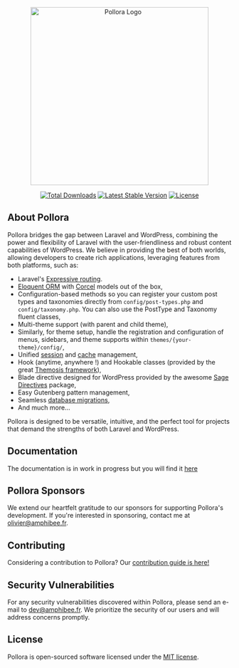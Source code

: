 <p align="center"><a href="https://amphibee.fr" target="_blank"><img src="https://raw.githubusercontent.com/AmphiBee/pollora/main/resources/images/pollora.svg" width="400" alt="Pollora Logo"></a></p>

<p align="center">
<a href="https://packagist.org/packages/pollora/pollora"><img src="https://img.shields.io/packagist/dt/pollora/pollora" alt="Total Downloads"></a>
<a href="https://packagist.org/packages/pollora/pollora"><img src="https://img.shields.io/packagist/v/pollora/pollora" alt="Latest Stable Version"></a>
<a href="https://packagist.org/packages/pollora/pollora"><img src="https://img.shields.io/packagist/l/pollora/pollora" alt="License"></a>
</p>

## About Pollora

Pollora bridges the gap between Laravel and WordPress, combining the power and flexibility of Laravel with the user-friendliness and robust content capabilities of WordPress. We believe in providing the best of both worlds, allowing developers to create rich applications, leveraging features from both platforms, such as:


- Laravel's [Expressive routing](https://laravel.com/docs/routing).
- [Eloquent ORM](https://laravel.com/docs/eloquent) with [Corcel](https://github.com/corcel/corcel) models out of the box,
- Configuration-based methods so you can register your custom post types and taxonomies directly from `config/post-types.php` and `config/taxonomy.php`. You can also use the PostType and Taxonomy fluent classes,
- Multi-theme support (with parent and child theme),
- Similarly, for theme setup, handle the registration and configuration of menus, sidebars, and theme supports within `themes/{your-theme}/config/`,
- Unified [session](https://laravel.com/docs/session) and [cache](https://laravel.com/docs/cache) management,
- Hook (anytime, anywhere !) and Hookable classes (provided by the great [Themosis framework](https://framework.themosis.com)),
- Blade directive designed for WordPress provided by the awesome [Sage Directives](https://log1x.github.io/sage-directives-docs/) package,
- Easy Gutenberg pattern management,
- Seamless [database migrations](https://laravel.com/docs/migrations),
- And much more...

Pollora is designed to be versatile, intuitive, and the perfect tool for projects that demand the strengths of both Laravel and WordPress.

## Documentation

The documentation is in work in progress but you will find it [here](https://github.com/AmphiBee/pollora-documentation)

## Pollora Sponsors

We extend our heartfelt gratitude to our sponsors for supporting Pollora's development. If you're interested in sponsoring, contact me at [olivier@amphibee.fr](mailto:olivier@amphibee.fr).

## Contributing

Considering a contribution to Pollora? Our [contribution guide is here!](CONTRIBUTE.md)

## Security Vulnerabilities

For any security vulnerabilities discovered within Pollora, please send an e-mail to [dev@amphibee.fr](mailto:dev@amphibee.fr). We prioritize the security of our users and will address concerns promptly.

## License

Pollora is open-sourced software licensed under the [MIT license](https://opensource.org/licenses/MIT).
